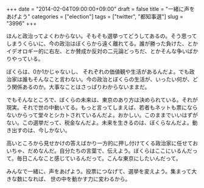 +++
date = "2014-02-04T09:00:00+09:00"
draft = false
title = "一緒に声をあげよう"
categories = ["election"]
tags = ["twitter", "都知事選"]
slug = "3996"
+++

ほんと政治ってよくわからない。そもそも選挙ってどうしてあるの。そう思ってしまうくらいに、今の政治はぼくらから遠く離れてる。誰が勝った負けた、とかイデオロギー的に右左、とか賛成か反対の二元論どっちだ、とかそんな争いばかりやっている。

ぼくらは、0か1かじゃないし、
それぞれの価値観や生活があるんだよ。でも政治家は誰もそんなこと言わない。今の政治とぼくらの生活が、いったい何が、どう関係あるのか。大事なことはさっぱりわからないままだ。

でもそんなところで、ぼくらの未来は、東京のあり方は決められている。それが現実。それで世の中動いてる。もっと言ってしまえば、若者もネットも票にならないからって堂々とシカトされているんだよ。おかしい。このままでいいはずがない。この選挙だって、税金なんだよ。未来を生きるのは、ぼくらなんだよ。動き出すのは、今しかない。

高いところから見せかけの答えばかり一方的に押し付けてくる政治家に任せておいちゃ、だめなんだ。自分たちの言葉で、伝えよう。ぼくらはここにいるんだって。毎日こんなこと感じているんだって。こんな東京にしたいんだって。

みんなで一緒に、声をあげよう。投票につなげて、選挙を変えよう。集まって大きな数になれば、 世の中を動かす力に変わるから。
